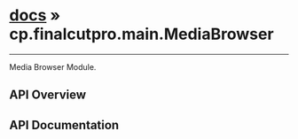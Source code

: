 # [docs](index.md) » cp.finalcutpro.main.MediaBrowser
---

Media Browser Module.

## API Overview

## API Documentation

